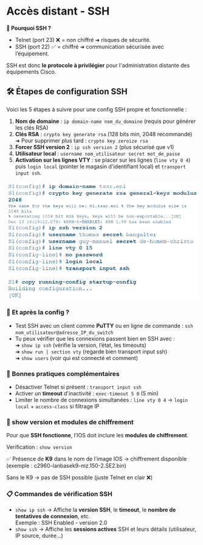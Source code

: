 # Accès distant - SSH

**🔑 Pourquoi SSH ?**

- Telnet (port 23) ❌ = non chiffré ➜ risques de sécurité.
- SSH (port 22) ✅ = chiffré ➜ communication sécurisée avec l’équipement.

SSH est donc **le protocole à privilégier** pour l'administration distante des équipements Cisco.



## **🛠️ Étapes de configuration SSH**

Voici les 5 étapes à suivre pour une config SSH propre et fonctionnelle :

1.  **Nom de domaine** : `ip domain-name nom_du_domaine` (requis pour générer les clés RSA)
2.  **Clés RSA** : `crypto key generate rsa` (128 bits min, 2048 recommandé) ➜ Pour supprimer plus tard : `crypto key zeroize rsa`
3.  **Forcer SSH version 2** : `ip ssh version 2` (plus sécurisé que v1)
4.  **Utilisateur local** : `username nom_utilisateur secret mot_de_passe`
5.  **Activation sur les lignes VTY** : se placer sur les lignes (`line vty 0 4`) puis `login local` (pointer le magasin d'identifiant local) et `transport input ssh`.

![](../../media/Cours-Infrastructures-réseaux-Accès-distant-SSH-image1.png)

### **🧪 Et après la config ?**

- Test SSH avec un client comme **PuTTY** ou en ligne de commande : `ssh nom_utilisateur@adresse_IP_du_switch`
- Tu peux vérifier que les connexions passent bien en SSH avec :  
  ➜ `show ip ssh` (vérifie la version, l’état, les timeouts)  
  ➜ `show run | section vty` (regarde bien transport input ssh)  
  ➜ `show users` (voir qui est connecté et comment)



### **🚫 Bonnes pratiques complémentaires**

- Désactiver Telnet si présent : `transport input ssh`
- Activer un **timeout** d'inactivité : `exec-timeout 5 0` (5 min)
- Limiter le nombre de connexions simultanées : `line vty 0 4` → `login local` + `access-class` si filtrage IP


### **🔎 show version et modules de chiffrement**

Pour que **SSH fonctionne**, l’IOS doit inclure les **modules de chiffrement**.

Verification : `show version`

✅ Présence de **K9** dans le nom de l’image IOS → chiffrement disponible (exemple : c2960-lanbasek9-mz.150-2.SE2.bin)

Sans le K9 → pas de SSH possible (juste Telnet en clair ❌)



### **📋 Commandes de vérification SSH**

- `show ip ssh` → Affiche la **version SSH**, le **timeout**, le **nombre de tentatives de connexion**, etc.  
  Exemple : SSH Enabled - version 2.0
- `show ssh` → Affiche les **sessions actives** SSH et leurs détails (utilisateur, IP source, durée...)



